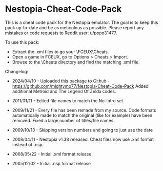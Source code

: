 # Nestopia-Cheat-Code-Pack
This is a cheat code pack for the Nestopia emulator. The goal is to keep this pack up-to-date and be as meticulous as possible. Please report any mistakes or code requests to Reddit user:
u/popo31477.

To use this pack:
- Extract the .xml files to  go your \FCEUX\Cheats.
- Open a game in FCEUX, go to Options > Cheats > Import.
- Browse to the \Cheats directory and find the matching .xml file.


Changelog:
- 2024/04/10 - Uploaded this package to Github - https://github.com/mightymo77/Nestopia-Cheat-Code-Pack
Added additional Metroid and The Legend Of Zelda codes.

- 2011/01/11 - Edited file names to match the No-Intro set.

- 2009/11/21 - Every file has been remade from my source.
Code formats automatically made to match the original (like <rocky> for example) have been removed.
Fixed a large number of titles/file names.

- 2009/10/13 - Skipping version numbers and going to just use the date

- 2008/04/11 - Nestopia v1.38 released. Cheat files now use .xml format instead of .nsp.

- 2008/05/22 - Initial .xml format release

- 2005/12/02 - Initial .nsp format release
